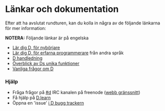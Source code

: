 # Länkar och dokumentation

Efter att ha avslutat rundturen, kan du kolla in några av de följande länkarna för mer information:

**NOTERA:** Följande länkar är på engelska

* [Lär dig D, för nybörjare](http://ddili.org/ders/d.en/index.html)
* [Lär dig D, för erfarna programmerare](http://wiki.dlang.org/Coming_From) från andra språk
* [D handledning](https://wiki.dlang.org/Tutorials)
* [Överblick av Ds unika funktioner](http://dlang.org/overview.html)
* [Vanliga frågor om D](http://dlang.org/faq.html)

### Hjälp

* Fråga frågor på [#d](irc://irc.freenode.net/d) IRC kanalen på freenode ([webb gränssnitt](https://kiwiirc.com/client/irc.freenode.net/d))
* Få hjälp på [D.learn](http://forum.dlang.org/group/learn)
* Öppna en 'issue' [i D bugg trackern](https://issues.dlang.org)
